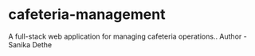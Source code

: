 # cafeteria-management
A full-stack web application for managing cafeteria operations..
Author - Sanika Dethe
